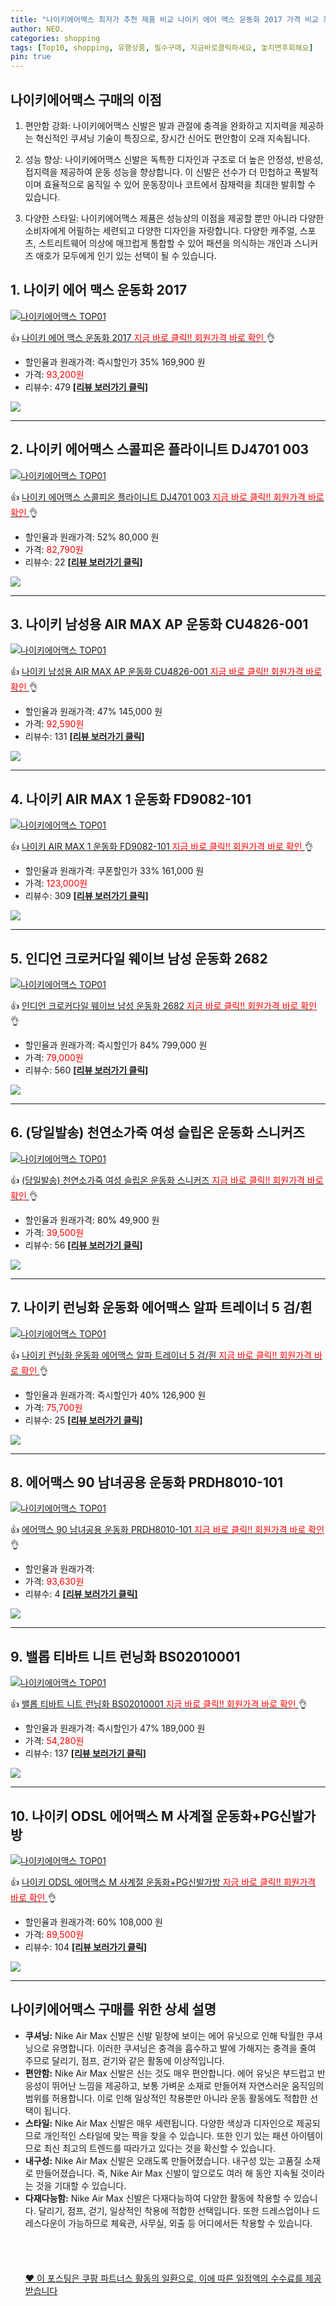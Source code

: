 ```yaml
---
title: "나이키에어맥스 최저가 추천 제품 비교 나이키 에어 맥스 운동화 2017 가격 비교 최저가장점"
author: NEO.
categories: shopping
tags: [Top10, shopping, 유행상품, 필수구매, 지금바로클릭하세요, 놓치면후회해요]
pin: true
---
```

## 나이키에어맥스 구매의 이점
1. 편안함 강화: 나이키에어맥스 신발은 발과 관절에 충격을 완화하고 지지력을 제공하는 혁신적인 쿠셔닝 기술이 특징으로, 장시간 신어도 편안함이 오래 지속됩니다.

2. 성능 향상: 나이키에어맥스 신발은 독특한 디자인과 구조로 더 높은 안정성, 반응성, 접지력을 제공하여 운동 성능을 향상합니다. 이 신발은 선수가 더 민첩하고 폭발적이며 효율적으로 움직일 수 있어 운동장이나 코트에서 잠재력을 최대한 발휘할 수 있습니다.

3. 다양한 스타일: 나이키에어맥스 제품은 성능상의 이점을 제공할 뿐만 아니라 다양한 소비자에게 어필하는 세련되고 다양한 디자인을 자랑합니다. 다양한 캐주얼, 스포츠, 스트리트웨어 의상에 매끄럽게 통합할 수 있어 패션을 의식하는 개인과 스니커즈 애호가 모두에게 인기 있는 선택이 될 수 있습니다.

   

## 1. 나이키 에어 맥스 운동화 2017

[![나이키에어맥스 TOP01](https://thumbnail7.coupangcdn.com/thumbnails/remote/490x490ex/image/vendor_inventory/8596/73ab0e6b493c779a97c7164bba310065b0fbbfd96c905bb97ee8e0f44f60.jpg)](https://link.coupang.com/re/AFFSDP?lptag=AF3617701&subid=GithubCoopas&pageKey=6288044756&traceid=V0-153&itemId=12942338917&vendorItemId=88167668221)


👍 [나이키 에어 맥스 운동화 2017 <font color=red> 지금 바로 클릭!! 회원가격 바로 확인 </font> ](https://link.coupang.com/re/AFFSDP?lptag=AF3617701&subid=GithubCoopas&pageKey=6288044756&traceid=V0-153&itemId=12942338917&vendorItemId=88167668221) 👌 


- 할인율과 원래가격: 즉시할인가 35%  169,900   원
- 가격: <span style='color:red'>93,200원</span>
- 리뷰수: 479  [**[리뷰 보러가기 클릭]**](https://link.coupang.com/re/AFFSDP?lptag=AF3617701&subid=GithubCoopas&pageKey=6288044756&traceid=V0-153&itemId=12942338917&vendorItemId=88167668221)

[![](/discount_price.png)](https://link.coupang.com/re/AFFSDP?lptag=AF3617701&subid=GithubCoopas&pageKey=6288044756&traceid=V0-153&itemId=12942338917&vendorItemId=88167668221)

---


   

## 2. 나이키 에어맥스 스콜피온 플라이니트 DJ4701 003

[![나이키에어맥스 TOP01](https://thumbnail6.coupangcdn.com/thumbnails/remote/490x490ex/image/vendor_inventory/23ed/e6dd08c7dc038a6cd46165fab7e6edf68319395610fc5dc0f4eebfe1146b.jpg)](https://link.coupang.com/re/AFFSDP?lptag=AF3617701&subid=GithubCoopas&pageKey=7793849046&traceid=V0-153&itemId=21091995194&vendorItemId=88193453485)


👍 [나이키 에어맥스 스콜피온 플라이니트 DJ4701 003 <font color=red> 지금 바로 클릭!! 회원가격 바로 확인 </font> ](https://link.coupang.com/re/AFFSDP?lptag=AF3617701&subid=GithubCoopas&pageKey=7793849046&traceid=V0-153&itemId=21091995194&vendorItemId=88193453485) 👌 


- 할인율과 원래가격: 52%  80,000   원
- 가격: <span style='color:red'>82,790원</span>
- 리뷰수: 22  [**[리뷰 보러가기 클릭]**](https://link.coupang.com/re/AFFSDP?lptag=AF3617701&subid=GithubCoopas&pageKey=7793849046&traceid=V0-153&itemId=21091995194&vendorItemId=88193453485)

[![](/discount_price.png)](https://link.coupang.com/re/AFFSDP?lptag=AF3617701&subid=GithubCoopas&pageKey=7793849046&traceid=V0-153&itemId=21091995194&vendorItemId=88193453485)

---


   

## 3. 나이키 남성용 AIR MAX AP 운동화 CU4826-001

[![나이키에어맥스 TOP01](https://thumbnail6.coupangcdn.com/thumbnails/remote/490x490ex/image/vendor_inventory/703c/bfad345d2cdc93521cddf3ec9661abcc04d229ae3dd31e2d542086ce31ce.jpg)](https://link.coupang.com/re/AFFSDP?lptag=AF3617701&subid=GithubCoopas&pageKey=7098829329&traceid=V0-153&itemId=16969868804&vendorItemId=88196817367)


👍 [나이키 남성용 AIR MAX AP 운동화 CU4826-001 <font color=red> 지금 바로 클릭!! 회원가격 바로 확인 </font> ](https://link.coupang.com/re/AFFSDP?lptag=AF3617701&subid=GithubCoopas&pageKey=7098829329&traceid=V0-153&itemId=16969868804&vendorItemId=88196817367) 👌 


- 할인율과 원래가격: 47%  145,000   원
- 가격: <span style='color:red'>92,590원</span>
- 리뷰수: 131  [**[리뷰 보러가기 클릭]**](https://link.coupang.com/re/AFFSDP?lptag=AF3617701&subid=GithubCoopas&pageKey=7098829329&traceid=V0-153&itemId=16969868804&vendorItemId=88196817367)

[![](/discount_price.png)](https://link.coupang.com/re/AFFSDP?lptag=AF3617701&subid=GithubCoopas&pageKey=7098829329&traceid=V0-153&itemId=16969868804&vendorItemId=88196817367)

---


   

## 4. 나이키 AIR MAX 1 운동화 FD9082-101

[![나이키에어맥스 TOP01](https://thumbnail6.coupangcdn.com/thumbnails/remote/490x490ex/image/vendor_inventory/8872/be3b60acaf0f3985af7e66466181ac64a00632bfb3a42ebc6ff3fa3f8d3f.jpg)](https://link.coupang.com/re/AFFSDP?lptag=AF3617701&subid=GithubCoopas&pageKey=7491423242&traceid=V0-153&itemId=19589873765&vendorItemId=88197079178)


👍 [나이키 AIR MAX 1 운동화 FD9082-101 <font color=red> 지금 바로 클릭!! 회원가격 바로 확인 </font> ](https://link.coupang.com/re/AFFSDP?lptag=AF3617701&subid=GithubCoopas&pageKey=7491423242&traceid=V0-153&itemId=19589873765&vendorItemId=88197079178) 👌 


- 할인율과 원래가격: 쿠폰할인가 33%  161,000   원
- 가격: <span style='color:red'>123,000원</span>
- 리뷰수: 309  [**[리뷰 보러가기 클릭]**](https://link.coupang.com/re/AFFSDP?lptag=AF3617701&subid=GithubCoopas&pageKey=7491423242&traceid=V0-153&itemId=19589873765&vendorItemId=88197079178)

[![](/discount_price.png)](https://link.coupang.com/re/AFFSDP?lptag=AF3617701&subid=GithubCoopas&pageKey=7491423242&traceid=V0-153&itemId=19589873765&vendorItemId=88197079178)

---


   

## 5. 인디언 크로커다일 웨이브 남성 운동화 2682

[![나이키에어맥스 TOP01](https://thumbnail10.coupangcdn.com/thumbnails/remote/490x490ex/image/vendor_inventory/1d7e/cc3931053aaafd9d773689b9a781d87e564a4fbf835d50b4fe34c920f77f.jpg)](https://link.coupang.com/re/AFFSDP?lptag=AF3617701&subid=GithubCoopas&pageKey=6867326117&traceid=V0-153&itemId=16417499663&vendorItemId=83608430404)


👍 [인디언 크로커다일 웨이브 남성 운동화 2682 <font color=red> 지금 바로 클릭!! 회원가격 바로 확인 </font> ](https://link.coupang.com/re/AFFSDP?lptag=AF3617701&subid=GithubCoopas&pageKey=6867326117&traceid=V0-153&itemId=16417499663&vendorItemId=83608430404) 👌 


- 할인율과 원래가격: 즉시할인가 84%  799,000   원
- 가격: <span style='color:red'>79,000원</span>
- 리뷰수: 560  [**[리뷰 보러가기 클릭]**](https://link.coupang.com/re/AFFSDP?lptag=AF3617701&subid=GithubCoopas&pageKey=6867326117&traceid=V0-153&itemId=16417499663&vendorItemId=83608430404)

[![](/discount_price.png)](https://link.coupang.com/re/AFFSDP?lptag=AF3617701&subid=GithubCoopas&pageKey=6867326117&traceid=V0-153&itemId=16417499663&vendorItemId=83608430404)

---


   

## 6. (당일발송) 천연소가죽 여성 슬립온 운동화 스니커즈

[![나이키에어맥스 TOP01](https://thumbnail8.coupangcdn.com/thumbnails/remote/490x490ex/image/vendor_inventory/602b/2504d6a00da8d6e548d678de75af870a1f588671af0ce6a9a7f57af444cd.jpg)](https://link.coupang.com/re/AFFSDP?lptag=AF3617701&subid=GithubCoopas&pageKey=7215550131&traceid=V0-153&itemId=18271501921&vendorItemId=85417704569)


👍 [(당일발송) 천연소가죽 여성 슬립온 운동화 스니커즈 <font color=red> 지금 바로 클릭!! 회원가격 바로 확인 </font> ](https://link.coupang.com/re/AFFSDP?lptag=AF3617701&subid=GithubCoopas&pageKey=7215550131&traceid=V0-153&itemId=18271501921&vendorItemId=85417704569) 👌 


- 할인율과 원래가격: 80%  49,900   원
- 가격: <span style='color:red'>39,500원</span>
- 리뷰수: 56  [**[리뷰 보러가기 클릭]**](https://link.coupang.com/re/AFFSDP?lptag=AF3617701&subid=GithubCoopas&pageKey=7215550131&traceid=V0-153&itemId=18271501921&vendorItemId=85417704569)

[![](/discount_price.png)](https://link.coupang.com/re/AFFSDP?lptag=AF3617701&subid=GithubCoopas&pageKey=7215550131&traceid=V0-153&itemId=18271501921&vendorItemId=85417704569)

---


   

## 7. 나이키 런닝화 운동화 에어맥스 알파 트레이너 5 검/흰

[![나이키에어맥스 TOP01](https://thumbnail10.coupangcdn.com/thumbnails/remote/490x490ex/image/vendor_inventory/99eb/d553d9e50bb55787de30940946b0632f6641d594a7db13de0cea79dbb9ce.jpg)](https://link.coupang.com/re/AFFSDP?lptag=AF3617701&subid=GithubCoopas&pageKey=6690225011&traceid=V0-153&itemId=15457562630&vendorItemId=83238992736)


👍 [나이키 런닝화 운동화 에어맥스 알파 트레이너 5 검/흰 <font color=red> 지금 바로 클릭!! 회원가격 바로 확인 </font> ](https://link.coupang.com/re/AFFSDP?lptag=AF3617701&subid=GithubCoopas&pageKey=6690225011&traceid=V0-153&itemId=15457562630&vendorItemId=83238992736) 👌 


- 할인율과 원래가격: 즉시할인가 40%  126,900   원
- 가격: <span style='color:red'>75,700원</span>
- 리뷰수: 25  [**[리뷰 보러가기 클릭]**](https://link.coupang.com/re/AFFSDP?lptag=AF3617701&subid=GithubCoopas&pageKey=6690225011&traceid=V0-153&itemId=15457562630&vendorItemId=83238992736)

[![](/discount_price.png)](https://link.coupang.com/re/AFFSDP?lptag=AF3617701&subid=GithubCoopas&pageKey=6690225011&traceid=V0-153&itemId=15457562630&vendorItemId=83238992736)

---


   

## 8. 에어맥스 90 남녀공용 운동화 PRDH8010-101

[![나이키에어맥스 TOP01](https://thumbnail9.coupangcdn.com/thumbnails/remote/490x490ex/image/vendor_inventory/e631/0fac030484302c1221a449b7002a5afc453940d59159f8b14a486bb91b15.jpg)](https://link.coupang.com/re/AFFSDP?lptag=AF3617701&subid=GithubCoopas&pageKey=7375958268&traceid=V0-153&itemId=19037548318&vendorItemId=88165629144)


👍 [에어맥스 90 남녀공용 운동화 PRDH8010-101 <font color=red> 지금 바로 클릭!! 회원가격 바로 확인 </font> ](https://link.coupang.com/re/AFFSDP?lptag=AF3617701&subid=GithubCoopas&pageKey=7375958268&traceid=V0-153&itemId=19037548318&vendorItemId=88165629144) 👌 


- 할인율과 원래가격: 
- 가격: <span style='color:red'>93,630원</span>
- 리뷰수: 4  [**[리뷰 보러가기 클릭]**](https://link.coupang.com/re/AFFSDP?lptag=AF3617701&subid=GithubCoopas&pageKey=7375958268&traceid=V0-153&itemId=19037548318&vendorItemId=88165629144)

[![](/discount_price.png)](https://link.coupang.com/re/AFFSDP?lptag=AF3617701&subid=GithubCoopas&pageKey=7375958268&traceid=V0-153&itemId=19037548318&vendorItemId=88165629144)

---


   

## 9. 밸롭 티바트 니트 런닝화 BS02010001

[![나이키에어맥스 TOP01](https://thumbnail6.coupangcdn.com/thumbnails/remote/490x490ex/image/retail/images/4362772421706640-49a7bc8f-1ca4-4ef5-ae6f-de3059444bbe.jpg)](https://link.coupang.com/re/AFFSDP?lptag=AF3617701&subid=GithubCoopas&pageKey=1987199303&traceid=V0-153&itemId=3381211085&vendorItemId=71367870497)


👍 [밸롭 티바트 니트 런닝화 BS02010001 <font color=red> 지금 바로 클릭!! 회원가격 바로 확인 </font> ](https://link.coupang.com/re/AFFSDP?lptag=AF3617701&subid=GithubCoopas&pageKey=1987199303&traceid=V0-153&itemId=3381211085&vendorItemId=71367870497) 👌 


- 할인율과 원래가격: 즉시할인가 47%  189,000   원
- 가격: <span style='color:red'>54,280원</span>
- 리뷰수: 137  [**[리뷰 보러가기 클릭]**](https://link.coupang.com/re/AFFSDP?lptag=AF3617701&subid=GithubCoopas&pageKey=1987199303&traceid=V0-153&itemId=3381211085&vendorItemId=71367870497)

[![](/discount_price.png)](https://link.coupang.com/re/AFFSDP?lptag=AF3617701&subid=GithubCoopas&pageKey=1987199303&traceid=V0-153&itemId=3381211085&vendorItemId=71367870497)

---


   

## 10. 나이키 ODSL 에어맥스 M 사계절 운동화+PG신발가방

[![나이키에어맥스 TOP01](https://thumbnail9.coupangcdn.com/thumbnails/remote/490x490ex/image/vendor_inventory/9f4a/af6b72beb0fc62b74f3fa9e6baaff66060d59b851b30a42c5829e6613908.jpg)](https://link.coupang.com/re/AFFSDP?lptag=AF3617701&subid=GithubCoopas&pageKey=7371026124&traceid=V0-153&itemId=19013906394&vendorItemId=86138502499)


👍 [나이키 ODSL 에어맥스 M 사계절 운동화+PG신발가방 <font color=red> 지금 바로 클릭!! 회원가격 바로 확인 </font> ](https://link.coupang.com/re/AFFSDP?lptag=AF3617701&subid=GithubCoopas&pageKey=7371026124&traceid=V0-153&itemId=19013906394&vendorItemId=86138502499) 👌 


- 할인율과 원래가격: 60%  108,000   원
- 가격: <span style='color:red'>89,500원</span>
- 리뷰수: 104  [**[리뷰 보러가기 클릭]**](https://link.coupang.com/re/AFFSDP?lptag=AF3617701&subid=GithubCoopas&pageKey=7371026124&traceid=V0-153&itemId=19013906394&vendorItemId=86138502499)

[![](/discount_price.png)](https://link.coupang.com/re/AFFSDP?lptag=AF3617701&subid=GithubCoopas&pageKey=7371026124&traceid=V0-153&itemId=19013906394&vendorItemId=86138502499)

---
## 나이키에어맥스 구매를 위한 상세 설명
* **쿠셔닝:** Nike Air Max 신발은 신발 밑창에 보이는 에어 유닛으로 인해 탁월한 쿠셔닝으로 유명합니다. 이러한 쿠셔닝은 충격을 흡수하고 발에 가해지는 충격을 줄여 주므로 달리기, 점프, 걷기와 같은 활동에 이상적입니다.
* **편안함:** Nike Air Max 신발은 신는 것도 매우 편안합니다. 에어 유닛은 부드럽고 반응성이 뛰어난 느낌을 제공하고, 보통 가벼운 소재로 만들어져 자연스러운 움직임의 범위를 허용합니다. 이로 인해 일상적인 착용뿐만 아니라 운동 활동에도 적합한 선택이 됩니다.
* **스타일:** Nike Air Max 신발은 매우 세련됩니다. 다양한 색상과 디자인으로 제공되므로 개인적인 스타일에 맞는 짝을 찾을 수 있습니다. 또한 인기 있는 패션 아이템이므로 최신 최고의 트렌드를 따라가고 있다는 것을 확신할 수 있습니다.
* **내구성:** Nike Air Max 신발은 오래도록 만들어졌습니다. 내구성 있는 고품질 소재로 만들어졌습니다. 즉, Nike Air Max 신발이 앞으로도 여러 해 동안 지속될 것이라는 것을 기대할 수 있습니다.
* **다재다능함:** Nike Air Max 신발은 다재다능하여 다양한 활동에 착용할 수 있습니다. 달리기, 점프, 걷기, 일상적인 착용에 적합한 선택입니다. 또한 드레스업이나 드레스다운이 가능하므로 체육관, 사무실, 외출 등 어디에서든 착용할 수 있습니다.<br><br><br><br><br> [ ❤  이 포스팅은 쿠팡 파트너스 활동의 일환으로, 이에 따른 일정액의 수수료를 제공받습니다](https://link.coupang.com/a/bcEFyh)